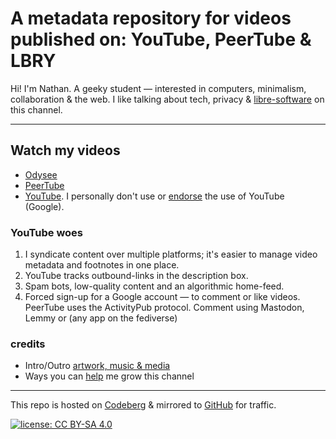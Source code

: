 # A metadata repository for videos published on: YouTube, PeerTube & LBRY

Hi! I'm Nathan. A geeky student — interested in computers, minimalism, collaboration & the web. I like talking
about tech, privacy & [libre-software](https://polarhive.net/blog/free-libre-software/) on this channel.

---
## Watch my videos

- [Odysee](https://polarhive.net/odysee)
- [PeerTube](https://polarhive.net/peertube)
- [YouTube](https://youtube.com/polarhive). I personally don't use or [endorse](https://polarhive.net/blog/fedi-first) the use of YouTube (Google).

### YouTube woes

1. I syndicate content over multiple platforms; it's easier to manage video metadata and footnotes in one place.
2. YouTube tracks outbound-links in the description box.
3. Spam bots, low-quality content and an algorithmic home-feed.
4. Forced sign-up for a Google account — to comment or like videos. PeerTube uses the ActivityPub protocol. Comment using Mastodon, Lemmy or (any app on the fediverse)

### credits

- Intro/Outro [artwork, music & media](https://codeberg.org/polarhive/videos/src/branch/main/docs/generic/README.md)
- Ways you can [help](https://polarhive.net/help) me grow this channel

---
This repo is hosted on [Codeberg](https://polarhive.net/videos/notes) & mirrored to [GitHub](https://polarhive.net/github) for traffic.

[![license: CC BY-SA 4.0](https://polarhive.net/assets/badges/cc-by-sa-4.svg)](https://creativecommons.org/licenses/by-sa/4.0/)
